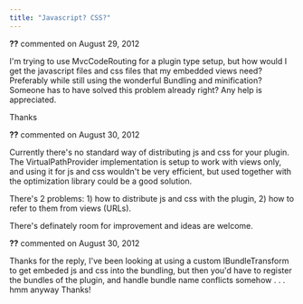 ```yaml
---
title: "Javascript? CSS?"
---
```

<div id="comment-906114" class="discussion-comment op">
   <div class="discussion-header"><b>??</b> commented on 
      <time datetime="2012-08-29T22:30:22.993-07:00" title="2012-08-29T22:30:22.993-07:00">August 29, 2012</time>
   </div>
   <div class="discussion-message">
<p>I'm trying to use MvcCodeRouting for a plugin type setup, but how would I get the javascript files and css files that my embedded views need? Preferably while still using the wonderful Bundling and minification? Someone has to have solved this problem already
 right? Any help is appreciated.</p>
<p>Thanks</p>
</div>
</div>
<div id="comment-906367" class="discussion-comment">
   <div class="discussion-header"><b>??</b> commented on 
      <time datetime="2012-08-30T08:29:27.387-07:00" title="2012-08-30T08:29:27.387-07:00">August 30, 2012</time>
   </div>
   <div class="discussion-message"><p>Currently there's no standard way of distributing js and css for your plugin. The VirtualPathProvider implementation is setup to work with views only, and using it for js and css wouldn't be very efficient, but used together with the optimization library could be a good solution.</p>
<p>There's 2 problems: 1) how to distribute js and css with the plugin, 2) how to refer to them from views (URLs).&nbsp;</p>
<p>There's definately room for improvement and ideas are welcome.</p></div>
</div>
<div id="comment-906488" class="discussion-comment">
   <div class="discussion-header"><b>??</b> commented on 
      <time datetime="2012-08-30T11:36:08.2-07:00" title="2012-08-30T11:36:08.2-07:00">August 30, 2012</time>
   </div>
   <div class="discussion-message"><p>Thanks for the reply, I've been looking at using a custom IBundleTransform to get embeded js and css into the bundling, but then you'd have to register the bundles of the plugin, and handle bundle name conflicts somehow . . . hmm anyway Thanks!</p></div>
</div>